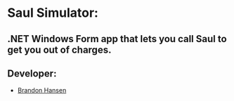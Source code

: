 # Saul Simulator:
## .NET Windows Form app that lets you call Saul to get you out of charges. 
## Developer:
- <a href="https://github.com/brandonhansenmhc">Brandon Hansen</a>